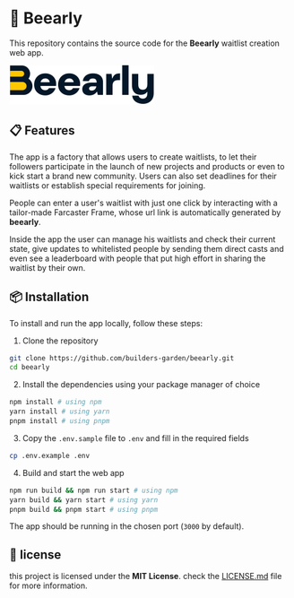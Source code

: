# 🐝 Beearly

This repository contains the source code for the **Beearly** waitlist creation web app.

<img src="./public/beearly-logo.svg">

## 📋 Features

The app is a factory that allows users to create waitlists, to let their followers participate in the launch of new projects and products or even to kick start a brand new community.
Users can also set deadlines for their waitlists or establish special requirements for joining.

People can enter a user's waitlist with just one click by interacting with a tailor-made Farcaster Frame, whose url link is automatically generated by **beearly**.

Inside the app the user can manage his waitlists and check their current state, give updates to whitelisted people by sending them direct casts and even see a leaderboard with people that put high effort in sharing the waitlist by their own.

## 📦 Installation

To install and run the app locally, follow these steps:

1. Clone the repository

```bash
git clone https://github.com/builders-garden/beearly.git
cd beearly
```

2. Install the dependencies using your package manager of choice

```bash
npm install # using npm
yarn install # using yarn
pnpm install # using pnpm
```

3. Copy the `.env.sample` file to `.env` and fill in the required fields

```bash
cp .env.example .env
```

4. Build and start the web app

```bash
npm run build && npm run start # using npm
yarn build && yarn start # using yarn
pnpm build && pnpm start # using pnpm
```

The app should be running in the chosen port (`3000` by default).

## 📝 license

this project is licensed under the **MIT License**. check the [LICENSE.md](/LICENSE.md) file for more information.
